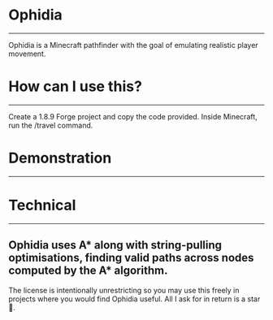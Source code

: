 # Ophidia
---
Ophidia is a Minecraft pathfinder with the goal of emulating realistic player movement.

# How can I use this?
---
Create a 1.8.9 Forge project and copy the code provided. Inside Minecraft, run the /travel <x> <y> <z> command.
# Demonstration
---


# Technical
---
Ophidia uses A* along with string-pulling optimisations, finding valid paths across nodes computed by the A* algorithm.
---
The license is intentionally unrestricting so you may use this freely in projects where you would find Ophidia useful. All I ask for in return is a star 🙂.



